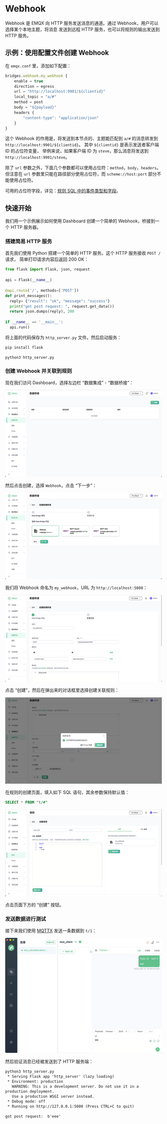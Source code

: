 # Webhook

Webhook 是 EMQX 向 HTTP 服务发送消息的通道。通过 Webhook，用户可以选择某个本地主题，将消息
发送到远程 HTTP 服务，也可以将规则的输出发送到 HTTP 服务。

## 示例：使用配置文件创建 Webhook

在 `emqx.conf` 里，添加如下配置：

```js
bridges.webhook.my_webhook {
    enable = true
    direction = egress
    url = "http://localhost:9901/${clientid}"
    local_topic = "a/#"
    method = post
    body = "${payload}"
    headers {
        "content-type": "application/json"
    }
}
```

这个 Webhook 的作用是，将发送到本节点的、主题能匹配到 `a/#` 的消息转发到 `http://localhost:9901/${clientid}`。
其中 `${clientid}` 是表示发送者客户端 ID 的占位符变量，
举例来说，如果客户端 ID 为 `steve`，那么消息将发送到 `http://localhost:9901/steve`。

除了 `url` 参数之外，下面几个参数都可以使用占位符：`method`，`body`，`headers`。
但注意在 `url` 参数里只能在路径部分使用占位符，而 `scheme://host:port` 部分不能使用占位符。

可用的占位符字段，详见：[规则 SQL 中的事件类型和字段](./rule-sql-events-and-fields.md#使用规则-sql-语句处理消息发布)。

## 快速开始

我们用一个示例展示如何使用 Dashboard 创建一个简单的 Webhook，桥接到一个 HTTP 服务器。

### 搭建简易 HTTP 服务

首先我们使用 Python 搭建一个简单的 HTTP 服务。这个 HTTP 服务接收 `POST /` 请求，
简单打印请求内容后返回 200 OK：

```python
from flask import Flask, json, request

api = Flask(__name__)

@api.route('/', methods=['POST'])
def print_messages():
  reply= {"result": "ok", "message": "success"}
  print("got post request: ", request.get_data())
  return json.dumps(reply), 200

if __name__ == '__main__':
  api.run()
```

将上面的代码保存为 `http_server.py` 文件。然后启动服务：

```shell
pip install flask

python3 http_server.py
```

### 创建 Webhook 并关联到规则

现在我们访问 Dashboard，选择左边栏 “数据集成” - “数据桥接”：

![image](./assets/rules/cn-data-bridge-left-tab.png)

然后点击创建，选择 `Webhook`，点击 “下一步”：

![image](./assets/rules/cn-webhook-index.png)

我们将 Webhook 命名为 `my_webhook`，URL 为 `http://localhost:5000`：

![image](./assets/rules/cn-webhook-conf-1.png)

点击 “创建”，然后在弹出来的对话框里选择创建关联规则：

![image](./assets/rules/cn-webhook-create-dep-rule-1.png)

在规则的创建页面，填入如下 SQL 语句，其余参数保持默认值：

```SQL
SELECT * FROM "t/#"
```

![image](./assets/rules/cn-webhook-create-dep-rule-2.png)

点击页面下方的 “创建” 按钮。

### 发送数据进行测试

接下来我们使用 [MQTTX](https://mqttx.app/) 发送一条数据到 `t/1`：

![image](./assets/rules/cn-send-mqtt-t1-mqttx.png)

然后验证消息已经被发送到了 HTTP 服务端：

```shell
python3 http_server.py
 * Serving Flask app 'http_server' (lazy loading)
 * Environment: production
   WARNING: This is a development server. Do not use it in a production deployment.
   Use a production WSGI server instead.
 * Debug mode: off
 * Running on http://127.0.0.1:5000 (Press CTRL+C to quit)

got post request:  b'eee'
```
